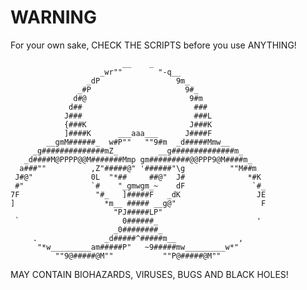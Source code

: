 # WARNING

For your own sake, CHECK THE SCRIPTS before you use ANYTHING!

                             __    _
                        _wr""        "-q__
                     _dP                 9m_
                   _#P                     9#_
                  d#@                       9#m
                 d##                         ###
                J###                         ###L
                {###K                       J###K
                ]####K      ___aaa___      J####F
            __gmM######_  w#P""   ""9#m  _d#####Mmw__
         _g##############mZ_         __g##############m_
       _d####M@PPPP@@M#######Mmp gm#########@@PPP9@M####m_
      a###""          ,Z"#####@" '######"\g          ""M##m
     J#@"             0L  "*##     ##@"  J#              *#K
     #"               `#    "_gmwgm_~    dF               `#_
    7F                 "#_   ]#####F   _dK                 JE
    ]                    *m__ ##### __g@"                   F
                           "PJ#####LP"
     `                       0######_                      '
                           _0########_
         .               _d#####^#####m__              ,
          "*w_________am#####P"   ~9#####mw_________w*"
              ""9@#####@M""           ""P@#####@M""

MAY CONTAIN BIOHAZARDS, VIRUSES, BUGS AND BLACK HOLES!
